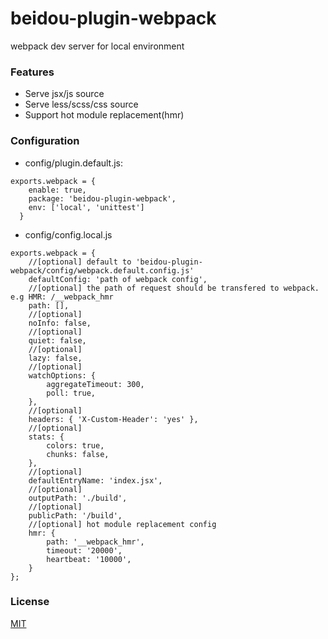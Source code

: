 # beidou-plugin-webpack

webpack dev server for local environment

### Features

* Serve jsx/js source
* Serve less/scss/css source
* Support hot module replacement(hmr)

### Configuration

* config/plugin.default.js:

```
exports.webpack = {
    enable: true,
    package: 'beidou-plugin-webpack',
    env: ['local', 'unittest']
  }
```

* config/config.local.js

```
exports.webpack = {
    //[optional] default to 'beidou-plugin-webpack/config/webpack.default.config.js'
    defaultConfig: 'path of webpack config',
    //[optional] the path of request should be transfered to webpack. e.g HMR: /__webpack_hmr
    path: [],
    //[optional]
    noInfo: false,
    //[optional]
    quiet: false,
    //[optional]
    lazy: false,
    //[optional]
    watchOptions: {
        aggregateTimeout: 300,
        poll: true,
    },
    //[optional]
    headers: { 'X-Custom-Header': 'yes' },
    //[optional]
    stats: {
        colors: true,
        chunks: false,
    },
    //[optional]
    defaultEntryName: 'index.jsx',
    //[optional]
    outputPath: './build',
    //[optional]
    publicPath: '/build',
    //[optional] hot module replacement config
    hmr: {
        path: '__webpack_hmr',
        timeout: '20000',
        heartbeat: '10000',
    }
};
```

### License

[MIT](LICENSE)
